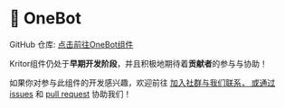 # 🚧 OneBot

GitHub 仓库: [点击前往OneBot组件](https://github.com/simple-robot/simbot-component-onebot)

<warning title="协助希望🙏">

Kritor组件仍处于**早期开发阶段**，并且积极地期待着**贡献者**的参与与协助！

如果你对参与此组件的开发感兴趣，欢迎前往
<a href="communities.md" /> 加入社群与我们联系，
或通过 [issues](https://github.com/simple-robot/simbot-component-onebot/issues)
和 [pull request](https://github.com/simple-robot/simbot-component-onebot/pulls)
协助我们！

</warning>